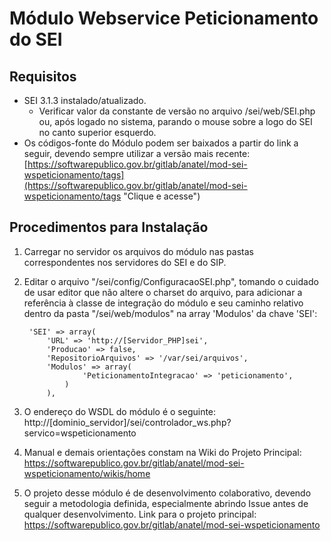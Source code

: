 # Módulo Webservice Peticionamento do SEI

## Requisitos
- SEI 3.1.3 instalado/atualizado.
   - Verificar valor da constante de versão no arquivo /sei/web/SEI.php ou, após logado no sistema, parando o mouse sobre a logo do SEI no canto superior esquerdo.
- Os códigos-fonte do Módulo podem ser baixados a partir do link a seguir, devendo sempre utilizar a versão mais recente: [https://softwarepublico.gov.br/gitlab/anatel/mod-sei-wspeticionamento/tags](https://softwarepublico.gov.br/gitlab/anatel/mod-sei-wspeticionamento/tags "Clique e acesse")

## Procedimentos para Instalação
1. Carregar no servidor os arquivos do módulo nas pastas correspondentes nos servidores do SEI e do SIP.
2. Editar o arquivo "/sei/config/ConfiguracaoSEI.php", tomando o cuidado de usar editor que não altere o charset do arquivo, para adicionar a referência à classe de integração do módulo e seu caminho relativo dentro da pasta "/sei/web/modulos" na array 'Modulos' da chave 'SEI':

		'SEI' => array(
			'URL' => 'http://[Servidor_PHP]sei',
			'Producao' => false,
			'RepositorioArquivos' => '/var/sei/arquivos',
			'Modulos' => array(
			        'PeticionamentoIntegracao' => 'peticionamento',
			    )
			),

3. O endereço do WSDL do módulo é o seguinte: http://[dominio_servidor]/sei/controlador_ws.php?servico=wspeticionamento
4. Manual e demais orientações constam na Wiki do Projeto Principal: https://softwarepublico.gov.br/gitlab/anatel/mod-sei-wspeticionamento/wikis/home
5. O projeto desse módulo é de desenvolvimento colaborativo, devendo seguir a metodologia definida, especialmente abrindo Issue antes de qualquer desenvolvimento. Link para o projeto principal: https://softwarepublico.gov.br/gitlab/anatel/mod-sei-wspeticionamento